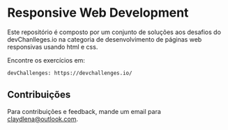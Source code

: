 # Responsive Web Development 

Este repositório é composto por um conjunto de soluções aos desafios do devChanlleges.io 
na categoria de desenvolvimento de páginas web responsivas usando html e css. 

Encontre os exercícios em:

```bash
devChallenges: https://devchallenges.io/
```

## Contribuições 

Para contribuições e feedback, mande um email para claydlena@outlook.com.

